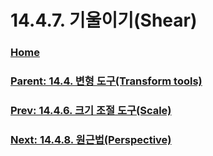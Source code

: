 # 14.4.7. 기울이기(Shear)

### [Home](./00-home.md)
### [Parent: 14.4. 변형 도구(Transform tools)](./14-04-00-transform-tools.md)
### [Prev: 14.4.6. 크기 조절 도구(Scale)](./14-04-06-00-scale.md)
### [Next: 14.4.8. 원근법(Perspective)](./14-04-08-perspective.md)
